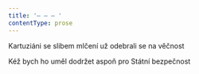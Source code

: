 ```yaml
---
title: '– – – '
contentType: prose
---
```


Kartuziáni se slibem mlčení už odebrali se na věčnost

Kéž bych ho uměl dodržet aspoň pro Státní bezpečnost
